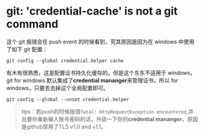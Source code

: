 # git: 'credential-cache' is not a git command

这个 git 报错会在 push event 的时候看到，究其原因是因为在 windows 中使用了如下 git 配置：<br/>

`git config --global credential.helper cache`
<br/>

有木有很熟悉，这是配置证书持久化缓存的，但是这个东东不适用于 windows，git for windows 默认集成了**credential mananger**来管理证书，所以 for windows，只要去去掉这个全局配置即可。<br/>

`git config --global --unset credential.helper`

> tips：若push的时候报错`fatal: HttpRequestException encountered`,并且要你重新输入账号密码的话，升级一下你的**credential mananger**，原因是github禁用了TLS v1.0 and v1.1。